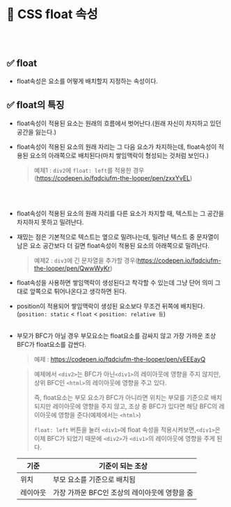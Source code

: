 # 📝 CSS float 속성

<br></br>
## ✅ float
- float속성은 요소를 어떻게 배치할지 지정하는 속성이다.

## ✅ float의 특징
- float속성이 적용된 요소는 원래의 흐름에서 벗어난다.(원래 자신이 차지하고 있던 공간을 잃는다.)
- float속성이 적용된 요소의 원래 자리는 그 다음 요소가 차지하는데, float속성이 적용된 요소의 아래쪽으로 배치된다(마치 쌓임맥락이 형성되는 것처럼 보인다.)
  
  > 예제1 : `div2`에 `float: left`를 적용한 경우(https://codepen.io/fqdciufm-the-looper/pen/zxxYvEL)
  
<br></br>
- float속성이 적용된 요소의 원래 자리를 다른 요소가 차지할 때, 텍스트는 그 공간을 차지하지 못하고 밀려난다.
- 재밌는 점은 기본적으로 텍스트는 옆으로 밀려나는데, 밀려난 텍스트 중 문자열이 남은 요소 공간보다 더 길면 float속성이 적용된 요소의 아래쪽으로 밀려난다.

  > 예제2 : `div3`에 긴 문자열을 추가할 경우(https://codepen.io/fqdciufm-the-looper/pen/QwwWyKr)

- float속성을 사용하면 쌓임맥락이 생성된다고 착각할 수 있는데 그냥 단어 의미 그대로 앞쪽으로 튀어나온다고 생각하면 된다.
- position이 적용되어 쌓임맥락이 생성된 요소보다 무조건 뒤쪽에 배치된다.(`position: static` < `float` < `position: relative 등`)
<br></br>
- 부모가 BFC가 아닐 경우 부모요소는 float요소를 감싸지 않고 가장 가까운 조상 BFC가 float요소를 감싼다.

  > 예제 : https://codepen.io/fqdciufm-the-looper/pen/vEEEayQ

  > 예제에서 `<div2>`는 BFC가 아닌`<div1>`의 레이아웃에 영향을 주지 않지만, 상위 BFC인 `<html>`의 레이아웃에 영향을 주고 있다.
  >
  > 즉, float요소는 부모 요소가 BFC가 아니라면 위치는 부모를 기준으로 배치되지만 레이아웃에 영향을 주지 않고, 조상 중 BFC가 있다면 해당 BFC의 레이아웃에 영향을 준다(예제에서는 `<html>`)
  >
  > `float: left` 버튼을 눌러 `<div1>`에 float 속성을 적용시켜보면,`<div1>`은 이제 BFC가 되었기 때문에 `<div2>`가 `<div1>`의 레이아웃에 영향을 주게 된다.
  
  |기준|기준이 되는 조상|
  |---|---|
  |위치|부모 요소를 기준으로 배치됨|
  |레이아웃|가장 가까운 BFC인 조상의 레이아웃에 영향을 줌|

<br></br>
